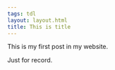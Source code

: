 ```yaml
---
tags: tdl
layout: layout.html
title: This is title
---
```



This is my first post in my website.

Just for record.
